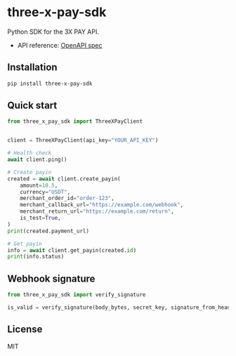three-x-pay-sdk
================

Python SDK for the 3X PAY API.

- API reference: [OpenAPI spec](https://app.3xpay.org/api/openapi.json)

Installation
------------

```bash
pip install three-x-pay-sdk
```

Quick start
-----------

```python
from three_x_pay_sdk import ThreeXPayClient


client = ThreeXPayClient(api_key="YOUR_API_KEY")

# Health check
await client.ping()

# Create payin
created = await client.create_payin(
    amount=10.5,
    currency="USDT",
    merchant_order_id="order-123",
    merchant_callback_url="https://example.com/webhook",
    merchant_return_url="https://example.com/return",
    is_test=True,
)
print(created.payment_url)

# Get payin
info = await client.get_payin(created.id)
print(info.status)
```

Webhook signature
-----------------

```python
from three_x_pay_sdk import verify_signature

is_valid = verify_signature(body_bytes, secret_key, signature_from_header)
```

License
-------

MIT
